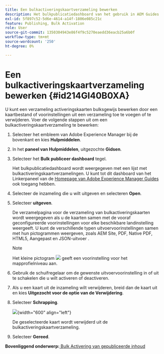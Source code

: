 ```yaml
---
title: Een bulkactiveringskaartverzameling bewerken
description: Het bulkpublicatiedashboard van het gebruik in AEM Guides. Leer een bulkactiveringskaartverzameling bewerken door kaartbestanden toe te voegen of te verwijderen.
exl-id: 5f897c52-5d6e-4614-a14f-1806e085c21c
feature: Publishing, Bulk Activation
role: User
source-git-commit: 1350304943e86f4f9c5270eaedd36eacb25a6b0f
workflow-type: tm+mt
source-wordcount: '250'
ht-degree: 0%

---
```


# Een bulkactiveringskaartverzameling bewerken {#id214GI40B0XA}

U kunt een verzameling activeringskaarten bulksgewijs bewerken door een kaartbestand of voorinstellingen uit een verzameling toe te voegen of te verwijderen. Voer de volgende stappen uit om een bulkactiveringskaartverzameling te bewerken:

1. Selecteer het embleem van Adobe Experience Manager bij de bovenkant en kies **Hulpmiddelen**.

1. In het **paneel van Hulpmiddelen**, uitgezochte **Gidsen**.

1. Selecteer het **Bulk publiceer dashboard** tegel.

   Het bulkpublicatiedashboard wordt weergegeven met een lijst met bulkactiveringskaartverzamelingen. U kunt tot dit dashboard van het Linkerpaneel van de [ Homepage van Adobe Experience Manager Guides ](intro-home-page.md) ook toegang hebben.

1. Selecteer de inzameling die u wilt uitgeven en selecteren **Open**.

1. Selecteer **uitgeven**.

   De verzamelpagina voor de verzameling van bulkactiveringskaarten wordt weergegeven als u de kaarten samen met de vooraf geconfigureerde voorinstellingen voor elke beschikbare landinstelling weergeeft.
U kunt de verschillende typen uitvoervoorinstellingen samen met hun pictogrammen weergeven, zoals AEM Site, PDF, Native PDF, HTML5, Aangepast en JSON-uitvoer
.

   >[!NOTE]
   >
   > Het kleine pictogram ![](images/global-preset-icon.svg) geeft een voorinstelling voor het mapprofielniveau aan.


1. Gebruik de schuifregelaar om de gewenste uitvoervoorinstelling in of uit te schakelen die u wilt activeren of deactiveren.

1. Als u een kaart uit de inzameling wilt verwijderen, breid dan de kaart uit en kies **Uitgezocht voor de optie van de Verwijdering**.

1. Selecteer **Schrapping**.

   ![](images/bulk-activation-delete-map.png){width="600" align="left"}

   De geselecteerde kaart wordt verwijderd uit de bulkactiveringskaartverzameling.

1. Selecteer **Gereed**.


**Bovenliggend onderwerp:**[ Bulk Activering van gepubliceerde inhoud ](conf-bulk-activation.md)
